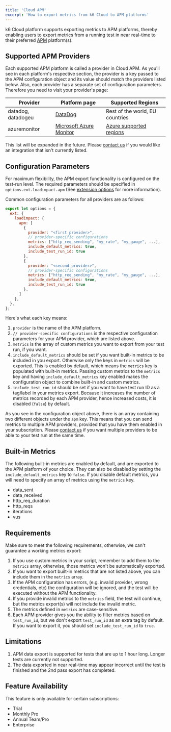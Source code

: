 ```yaml
---
title: 'Cloud APM'
excerpt: 'How to export metrics from k6 Cloud to APM platforms'
---
```


k6 Cloud platform supports exporting metrics to APM platforms, thereby enabling users to export metrics from a running test in near real-time to their preferred [APM](https://en.wikipedia.org/wiki/Application_performance_management) platform(s).

## Supported APM Providers

Each supported APM platform is called a provider in Cloud APM. As you'll see in each platform's respective section, the provider is a key passed to the APM configuration object and its value should match the providers listed below. Also, each provider has a separate set of configuration parameters. Therefore you need to visit your provider's page:

| Provider           | Platform page                                                                    | Supported Regions                                                                                  |
| ------------------ | -------------------------------------------------------------------------------- | -------------------------------------------------------------------------------------------------- |
| datadog, datadogeu | [DataDog](/cloud/integrations/cloud-apm/datadog)                                 | Rest of the world, EU countries                                                                    |
| azuremonitor       | [Microsoft Azure Monitor](/cloud/integrations/cloud-apm/microsoft-azure-monitor) | [Azure supported regions](/cloud/integrations/cloud-apm/microsoft-azure-monitor#supported-regions) |

This list will be expanded in the future. Please [contact us](https://k6.io/contact) if you would like an integration that isn't currently listed.

## Configuration Parameters

For maximum flexibility, the APM export functionality is configured on the test-run level. The required parameters should be specified in `options.ext.loadimpact.apm` (See [extension options](/using-k6/options#extension-options) for more information).

Common configuration parameters for all providers are as follows:

```javascript
export let options = {
  ext: {
    loadimpact: {
      apm: [
        {
          provider: "<first provider>",
          // provider-specific configurations
          metrics: ["http_req_sending", "my_rate", "my_gauge", ...],
          include_default_metrics: true,
          include_test_run_id: true
        },
        {
          provider: "<second provider>",
          // provider-specific configurations
          metrics: ["http_req_sending", "my_rate", "my_gauge", ...],
          include_default_metrics: true,
          include_test_run_id: true
        },
      ]
    },
  },
};
```

Here's what each key means:

1. `provider` is the name of the APM platform.
2. `// provider-specific configurations` is the respective configuration parameters for your APM provider, which are listed above.
3. `metrics` is the array of custom metrics you want to export from your test run, if you want.
4. `include_default_metrics` should be set if you want built-in metrics to be included in you export. Otherwise only the keys in `metrics` will be exported. This is enabled by default, which means the `metrics` key is populated with built-in metrics. Passing custom metrics to the `metrics` key and having `include_default_metrics` key enabled makes the configuration object to combine built-in and custom metrics.
5. `include_test_run_id` should be set if you want to have test run ID as a tag/label in your metrics export. Because it increases the number of metrics recorded by each APM provider, hence increased costs, it is disabled (`false`) by default.

As you see in the configuration object above, there is an array containing two different objects under the `apm` key. This means that you can send metrics to multiple APM providers, provided that you have them enabled in your subscription. Please [contact us](https://k6.io/contact) if you want multiple providers to be able to your test run at the same time.

## Built-in Metrics

The following built-in metrics are enabled by default, and are exported to the APM platform of your choice. They can also be disabled by setting the `include_default_metrics` key to `false`. If you disable default metrics, you will need to specify an array of metrics using the `metrics` key.

- data_sent
- data_received
- http_req_duration
- http_reqs
- iterations
- vus

## Requirements

Make sure to meet the following requirements, otherwise, we can't guarantee a working metrics export:

1. If you use custom metrics in your script, remember to add them to the `metrics` array, otherwise, those metrics won't be automatically exported.
2. If you want to export built-in metrics that are not listed above, you can include them in the `metrics` array.
3. If the APM configuration has errors, (e.g. invalid provider, wrong credentials, etc) the configuration will be ignored, and the test will be executed without the APM functionality.
4. If you provide invalid metrics to the `metrics` field, the test will continue, but the metrics export(s) will not include the invalid metric.
5. The metrics defined in `metrics` are case-sensitive.
6. Each APM provider gives you the ability to filter metrics based on `test_run_id`, but we don't export `test_run_id` as an extra tag by default. If you want to export it, you should set `include_test_run_id` to `true`.

## Limitations

1. APM data export is supported for tests that are up to 1 hour long. Longer tests are currently not supported.
2. The data exported in near real-time may appear incorrect until the test is finished and the 2nd pass export has completed.

## Feature Availability

This feature is only available for certain subscriptions:

- Trial
- Monthly Pro
- Annual Team/Pro
- Enterprise
